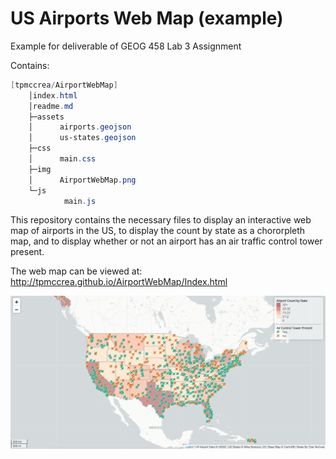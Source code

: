 # US Airports Web Map (example)

Example for deliverable of GEOG 458 Lab 3 Assignment

Contains:
```powershell
[tpmccrea/AirportWebMap]
    │index.html
    │readme.md
    ├─assets
    │      airports.geojson
    │      us-states.geojson
    ├─css
    │      main.css
    ├─img
    │      AirportWebMap.png
    └─js
            main.js
```

This repository contains the necessary files to display an interactive web map of airports in the US, to display the count by state as a chororpleth map, and to display whether or not an airport has an air traffic control tower present. 

The web map can be viewed at: http://tpmccrea.github.io/AirportWebMap/Index.html

![Map Image](img/AirportWebMap.png)
